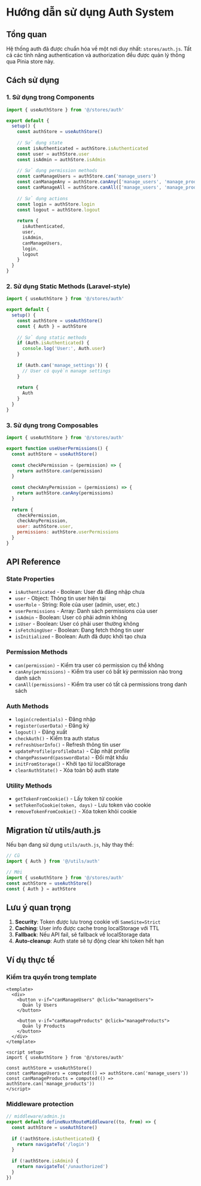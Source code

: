 # Hướng dẫn sử dụng Auth System

## Tổng quan

Hệ thống auth đã được chuẩn hóa về một nơi duy nhất: `stores/auth.js`. Tất cả các tính năng authentication và authorization đều được quản lý thông qua Pinia store này.

## Cách sử dụng

### 1. Sử dụng trong Components

```javascript
import { useAuthStore } from '@/stores/auth'

export default {
  setup() {
    const authStore = useAuthStore()
    
    // Sử dụng state
    const isAuthenticated = authStore.isAuthenticated
    const user = authStore.user
    const isAdmin = authStore.isAdmin
    
    // Sử dụng permission methods
    const canManageUsers = authStore.can('manage_users')
    const canManageAny = authStore.canAny(['manage_users', 'manage_products'])
    const canManageAll = authStore.canAll(['manage_users', 'manage_products'])
    
    // Sử dụng actions
    const login = authStore.login
    const logout = authStore.logout
    
    return {
      isAuthenticated,
      user,
      isAdmin,
      canManageUsers,
      login,
      logout
    }
  }
}
```

### 2. Sử dụng Static Methods (Laravel-style)

```javascript
import { useAuthStore } from '@/stores/auth'

export default {
  setup() {
    const authStore = useAuthStore()
    const { Auth } = authStore
    
    // Sử dụng static methods
    if (Auth.isAuthenticated) {
      console.log('User:', Auth.user)
    }
    
    if (Auth.can('manage_settings')) {
      // User có quyền manage settings
    }
    
    return {
      Auth
    }
  }
}
```

### 3. Sử dụng trong Composables

```javascript
import { useAuthStore } from '@/stores/auth'

export function useUserPermissions() {
  const authStore = useAuthStore()
  
  const checkPermission = (permission) => {
    return authStore.can(permission)
  }
  
  const checkAnyPermission = (permissions) => {
    return authStore.canAny(permissions)
  }
  
  return {
    checkPermission,
    checkAnyPermission,
    user: authStore.user,
    permissions: authStore.userPermissions
  }
}
```

## API Reference

### State Properties

- `isAuthenticated` - Boolean: User đã đăng nhập chưa
- `user` - Object: Thông tin user hiện tại
- `userRole` - String: Role của user (admin, user, etc.)
- `userPermissions` - Array: Danh sách permissions của user
- `isAdmin` - Boolean: User có phải admin không
- `isUser` - Boolean: User có phải user thường không
- `isFetchingUser` - Boolean: Đang fetch thông tin user
- `isInitialized` - Boolean: Auth đã được khởi tạo chưa

### Permission Methods

- `can(permission)` - Kiểm tra user có permission cụ thể không
- `canAny(permissions)` - Kiểm tra user có bất kỳ permission nào trong danh sách
- `canAll(permissions)` - Kiểm tra user có tất cả permissions trong danh sách

### Auth Methods

- `login(credentials)` - Đăng nhập
- `register(userData)` - Đăng ký
- `logout()` - Đăng xuất
- `checkAuth()` - Kiểm tra auth status
- `refreshUserInfo()` - Refresh thông tin user
- `updateProfile(profileData)` - Cập nhật profile
- `changePassword(passwordData)` - Đổi mật khẩu
- `initFromStorage()` - Khởi tạo từ localStorage
- `clearAuthState()` - Xóa toàn bộ auth state

### Utility Methods

- `getTokenFromCookie()` - Lấy token từ cookie
- `setTokenToCookie(token, days)` - Lưu token vào cookie
- `removeTokenFromCookie()` - Xóa token khỏi cookie

## Migration từ utils/auth.js

Nếu bạn đang sử dụng `utils/auth.js`, hãy thay thế:

```javascript
// Cũ
import { Auth } from '@/utils/auth'

// Mới
import { useAuthStore } from '@/stores/auth'
const authStore = useAuthStore()
const { Auth } = authStore
```

## Lưu ý quan trọng

1. **Security**: Token được lưu trong cookie với `SameSite=Strict`
2. **Caching**: User info được cache trong localStorage với TTL
3. **Fallback**: Nếu API fail, sẽ fallback về localStorage data
4. **Auto-cleanup**: Auth state sẽ tự động clear khi token hết hạn

## Ví dụ thực tế

### Kiểm tra quyền trong template

```vue
<template>
  <div>
    <button v-if="canManageUsers" @click="manageUsers">
      Quản lý Users
    </button>
    
    <button v-if="canManageProducts" @click="manageProducts">
      Quản lý Products
    </button>
  </div>
</template>

<script setup>
import { useAuthStore } from '@/stores/auth'

const authStore = useAuthStore()
const canManageUsers = computed(() => authStore.can('manage_users'))
const canManageProducts = computed(() => authStore.can('manage_products'))
</script>
```

### Middleware protection

```javascript
// middleware/admin.js
export default defineNuxtRouteMiddleware((to, from) => {
  const authStore = useAuthStore()
  
  if (!authStore.isAuthenticated) {
    return navigateTo('/login')
  }
  
  if (!authStore.isAdmin) {
    return navigateTo('/unauthorized')
  }
})
```

